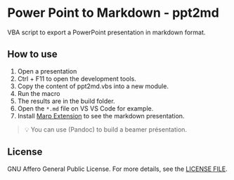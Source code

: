 # Power Point to Markdown - ppt2md

VBA script to export a PowerPoint presentation in markdown format.

## How to use

1. Open a presentation
2. Ctrl + F11 to open the development tools.
3. Copy the content of ppt2md.vbs into a new module.
4. Run the macro
5. The results are in the build folder.
6. Open the `*.md` file on VS VS Code for example.
7. Install [Marp Extension](https://marketplace.visualstudio.com/items?itemName=marp-team.marp-vscode) to see the markdown presentation.

> :bulb: You can use (Pandoc) to build a beamer présentation.

## License

GNU Affero General Public License. For more details, see the [LICENSE FILE](LICENSE).
